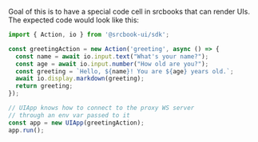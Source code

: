 Goal of this is to have a special code cell in srcbooks that can render UIs. The expected code would look like this:
```typescript
import { Action, io } from '@srcbook-ui/sdk';

const greetingAction = new Action('greeting', async () => {
  const name = await io.input.text("What's your name?");
  const age = await io.input.number("How old are you?");
  const greeting = `Hello, ${name}! You are ${age} years old.`;
  await io.display.markdown(greeting);
  return greeting;
});

// UIApp knows how to connect to the proxy WS server
// through an env var passed to it
const app = new UIApp(greetingAction);
app.run();
```
